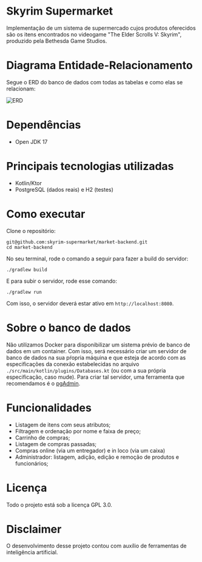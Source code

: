 # Skyrim Supermarket

Implementação de um sistema de supermercado cujos produtos oferecidos são os itens encontrados no videogame "The Elder Scrolls V: Skyrim", produzido pela Bethesda Game Studios.

# Diagrama Entidade-Relacionamento

Segue o ERD do banco de dados com todas as tabelas e como elas se relacionam:

![ERD](https://github.com/user-attachments/assets/b903a4a1-55c2-4c3e-8746-0c933b985d80)

# Dependências

* Open JDK 17

# Principais tecnologias utilizadas

* Kotlin/Ktor
* PostgreSQL (dados reais) e H2 (testes)

# Como executar

Clone o repositório:

```
git@github.com:skyrim-supermarket/market-backend.git
cd market-backend
```

No seu terminal, rode o comando a seguir para fazer a build do servidor:

```
./gradlew build
```

E para subir o servidor, rode esse comando:

```
./gradlew run
```

Com isso, o servidor deverá estar ativo em ```http://localhost:8080```.

# Sobre o banco de dados

Não utilizamos Docker para disponibilizar um sistema prévio de banco de dados em um container. Com isso, será necessário criar um servidor de banco de dados na sua pŕopria máquina e que esteja de acordo com as especificações da conexão estabelecidas no arquivo ```./src/main/kotlin/plugins/Databases.kt``` (ou com a sua própria especificação, caso mude). Para criar tal servidor, uma ferramenta que recomendamos é o [pgAdmin](https://www.pgadmin.org/).

# Funcionalidades

* Listagem de itens com seus atributos;
* Filtragem e ordenação por nome e faixa de preço;
* Carrinho de compras;
* Listagem de compras passadas;
* Compras online (via um entregador) e in loco (via um caixa)
* Administrador: listagem, adição, edição e remoção de produtos e funcionários;

# Licença

Todo o projeto está sob a licença GPL 3.0.

# Disclaimer

O desenvolvimento desse projeto contou com auxílio de ferramentas de inteligência artificial.
